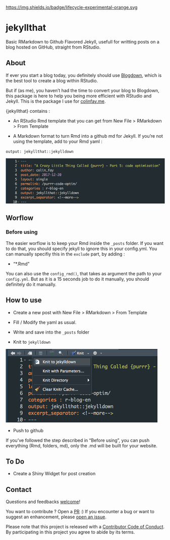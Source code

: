 
<!-- README.md is generated from README.Rmd. Please edit that file -->

<https://img.shields.io/badge/lifecycle-experimental-orange.svg>

# jekyllthat

Basic RMarkdown to Github Flavored Jekyll, usefull for writting posts on
a blog hosted on GitHub, straight from RStudio.

## About

If ever you start a blog today, you definitely should use
[Blogdown](https://github.com/rstudio/blogdown), which is the best tool
to create a blog within RStudio.

But if (as me), you haven’t had the time to convert your blog to
Blogdown, this package is here to help you being more efficient with
RStudio and Jekyll. This is the package I use for
[colinfay.me](colinfay.me).

{jekyllthat} contains :

  - An RStudio Rmd template that you can get from New File \> RMarkdown
    \> From Template

  - A Markdown format to turn Rmd into a github md for Jekyll. If you’re
    not using the template, add to your Rmd yaml :

`output: jekyllthat::jekylldown`

![](yaml.png)

## Worflow

### Before using

The easier worflow is to keep your Rmd inside the `_posts` folder. If
you want to do that, you should specify jekyll to ignore this in your
config.yml. You can manually specifiy this in the `exclude` part, by
adding :

  - “\*.Rmd"

You can also use the `config_rmd()`, that takes as argument the path to
your `config.yml`. But as it is a 15 seconds job to do it manually, you
should definitely do it manually.

## How to use

  - Create a new post with New File \> RMarkdown \> From Template

  - Fill / Modify the yaml as usual.

  - Write and save into the `_posts` folder

  - Knit to `jekylldown`

![](knit_to_jekyll.png)

  - Push to github

If you’ve followed the step described in “Before using”, you can push
everything (Rmd, folders, md), only the .md will be built for your
website.

## To Do

  - Create a Shiny Widget for post creation

## Contact

Questions and feedbacks [welcome](mailto:contact@colinfay.me)\!

You want to contribute ? Open a
[PR](https://github.com/ColinFay/jekyllthat/pulls) :) If you encounter a
bug or want to suggest an enhancement, please [open an
issue](https://github.com/ColinFay/jekyllthat/issues).

Please note that this project is released with a [Contributor Code of
Conduct](CONDUCT.md). By participating in this project you agree to
abide by its terms.

